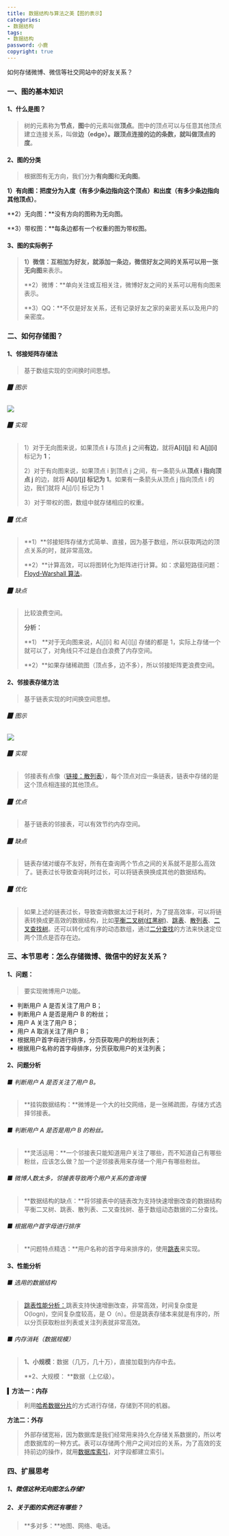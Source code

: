 ```yaml
---
title: 数据结构与算法之美【图的表示】
categories:
- 数据结构
tags:
- 数据结构
password: 小鹿
copyright: true
---
```




如何存储微博、微信等社交网站中的好友关系？

<!--more-->

### 一、图的基本知识

#### 1、什么是图？

> 树的元素称为**节点**，**图**中的元素叫做**顶点**。图中的顶点可以与任意其他顶点建立连接关系，叫做**边（edge）。**跟顶点连接的边的条数，就叫做顶点的**度**。



#### 2、图的分类

> 根据图有无方向，我们分为**有向图**和**无向图**。

**1）有向图：**把度分为**入度（有多少条边指向这个顶点）**和**出度（有多少条边指向其他顶点）**。

**2）无向图：**没有方向的图称为无向图。

**3）带权图：**每条边都有一个权重的图为带权图。



#### 3、图的实际例子

> **1）微信：**互相加为好友，就添加一条边，微信好友之间的关系可以用一张**无向图**来表示。
>
> **2）微博：**单向关注或互相关注，微博好友之间的关系可以用有向图来表示。
>
> **3）QQ：**不仅是好友关系，还有记录好友之家的亲密关系以及用户的亲密度。



### 二、如何存储图？

#### 1、邻接矩阵存储法

> 基于数组实现的空间换时间思想。



###### ▉ 图示

![](/images/图的存储.png)

###### ▉ 实现

> 1）对于无向图来说，如果顶点 **i** 与顶点 **j** 之间**有边**，就将**A[i]\[j]** 和 **A[j]\[i]** 标记为 **1**；
>
> 2）对于有向图来说，如果顶点 i 到顶点 j 之间，有一条箭头从**顶点 i 指向顶点 j** 的边，就将 **A[i]/[j] 标记为 1**。如果有一条箭头从顶点 j 指向顶点 i 的边，我们就将 A[j]/[i] 标记为 1 
>
> 3）对于带权的图，数组中就存储相应的权重。



###### ▉ 优点

> **1）**邻接矩阵存储方式简单、直接，因为基于数组，所以获取两边的顶点关系的时，就非常高效。
>
> **2）**计算高效，可以将图转化为矩阵进行计算。如：求最短路径问题：[Floyd-Warshall 算法](https://zh.wikipedia.org/wiki/Floyd-Warshall%E7%AE%97%E6%B3%95)。
>
> 



###### ▉ 缺点

> 比较浪费空间。
>
> **分析：**
>
> **1） **对于无向图来说，A[j]\[i] 和 A[i]\[j] 存储的都是 1，实际上存储一个就可以了，对角线只不过是白白浪费了内存空间。
>
> **2）**如果存储稀疏图（顶点多，边不多），所以邻接矩阵更浪费空间。



#### 2、邻接表存储方法

> 基于链表实现的时间换空间思想。



###### ▉ 图示

![](/images/邻接表.png)



###### ▉ 实现

> 邻接表有点像（[链接：散列表]()），每个顶点对应一条链表，链表中存储的是这个顶点相连接的其他顶点。



###### ▉ 优点

> 基于链表的邻接表，可以有效节约内存空间。



###### ▉ 缺点

> 链表存储对缓存不友好，所有在查询两个节点之间的关系就不是那么高效了。链表过长导致查询耗时过长，可以将链表换换成其他的数据结构。



###### ▉ 优化

> 如果上述的链表过长，导致查询数据太过于耗时，为了提高效率，可以将链表转换成更高效的数据结构，比如[平衡二叉树(红黑树)]()、[跳表]()、[散列表]()、[二叉查找树]()。还可以转化成有序的动态数组，通过[二分查找]()的方法来快速定位两个顶点是否存在边。



### 三、本节思考：怎么存储微博、微信中的好友关系？

#### 1、问题：

> 要实现微博用户功能。

- 判断用户 A 是否关注了用户 B；
- 判断用户 A 是否是用户 B 的粉丝；
- 用户 A 关注了用户 B；
- 用户 A 取消关注了用户 B；
- 根据用户首字母进行排序，分页获取用户的粉丝列表；
- 根据用户名称的首字母排序，分页获取用户的关注列表；



#### 2、问题分析

###### ■ 判断用户 A 是否关注了用户 B。

> **挂钩数据结构：**微博是一个大的社交网络，是一张稀疏图，存储方式选择邻接表。



###### ■ 判断用户 A 是否是用户 B 的粉丝。

> **灵活运用：**一个邻接表只能知道用户关注了哪些，而不知道自己有哪些粉丝，应该怎么做？加一个逆邻接表用来存储一个用户有哪些粉丝。



###### ■ 微博人数太多，邻接表导致两个用户关系的查询慢 

> **数据结构的缺点：**将邻接表中的链表改为支持快速增删改查的数据结构平衡二叉树、跳表、散列表、二叉查找树、基于数组动态数据的二分查找。



###### ■ 根据用户首字母进行排序

> **问题特点精选：**用户名称的首字母来排序的，使用[跳表]()来实现。



#### 3、性能分析

###### ■ 选用的数据结构

> [跳表性能分析：]()跳表支持快速增删改查，非常高效，时间复杂度是O(logn)，空间复杂度较高，是 O（n）。但是跳表存储本来就是有序的，所以分页获取粉丝列表或关注列表就非常高效。



###### ■ 内存消耗（数据规模）

> **1、小规模**：数据（几万，几十万），直接加载到内存中去。
>
> **2、大规模： **数据（上亿级）。



▍**方法一：内存**

> 利用[哈希数据分片]()的方式进行存储，存储到不同的机器。

**方法二：外存**

> 外部存储宽裕，因为数据库是我们经常用来持久化存储关系数据的，所以考虑数据库的一种方式。表可以存储两个用户之间对应的关系，为了高效的支持前边的操作，就用[数据库索引]()，对字段都建立索引。



### 四、扩展思考

##### 1、微信这种无向图怎么存储?

> 



##### 2、关于图的实例还有哪些？

> **多对多：**地图、网络、电话。











